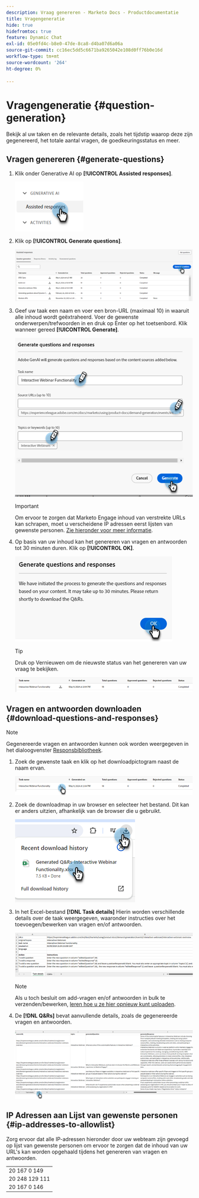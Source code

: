 ```yaml
---
description: Vraag genereren - Marketo Docs - Productdocumentatie
title: Vragengeneratie
hide: true
hidefromtoc: true
feature: Dynamic Chat
exl-id: 05e0fd4c-b8e0-47de-8ca8-d4ba07d6a06a
source-git-commit: cc16ec5dd5c6671ba9265042e108d0ff76b0e16d
workflow-type: tm+mt
source-wordcount: '264'
ht-degree: 0%

---
```


# Vragengeneratie {#question-generation}

Bekijk al uw taken en de relevante details, zoals het tijdstip waarop deze zijn gegenereerd, het totale aantal vragen, de goedkeuringsstatus en meer.

## Vragen genereren {#generate-questions}

1. Klik onder Generative AI op **[!UICONTROL Assisted responses]**.

   ![](assets/question-generation-1.png)

1. Klik op **[!UICONTROL Generate questions]**.

   ![](assets/question-generation-2.png)

1. Geef uw taak een naam en voer een bron-URL (maximaal 10) in waaruit alle inhoud wordt geëxtraheerd. Voer de gewenste onderwerpen/trefwoorden in en druk op Enter op het toetsenbord. Klik wanneer gereed **[!UICONTROL Generate]**.

   ![](assets/question-generation-3.png)

   >[!IMPORTANT]
   >
   >Om ervoor te zorgen dat Marketo Engage inhoud van verstrekte URLs kan schrapen, moet u verscheidene IP adressen eerst lijsten van gewenste personen. [Zie hieronder voor meer informatie](#ip-addresses-to-allowlist).

1. Op basis van uw inhoud kan het genereren van vragen en antwoorden tot 30 minuten duren. Klik op **[!UICONTROL OK]**.

   ![](assets/question-generation-4.png)

   >[!TIP]
   >
   >Druk op Vernieuwen om de nieuwste status van het genereren van uw vraag te bekijken.

   ![](assets/question-generation-5.png)

## Vragen en antwoorden downloaden {#download-questions-and-responses}

>[!NOTE]
>
>Gegenereerde vragen en antwoorden kunnen ook worden weergegeven in het dialoogvenster [Responsbibliotheek](/help/marketo/product-docs/demand-generation/dynamic-chat/generative-ai/response-library.md).

1. Zoek de gewenste taak en klik op het downloadpictogram naast de naam ervan.

   ![](assets/question-generation-6.png)

1. Zoek de downloadmap in uw browser en selecteer het bestand. Dit kan er anders uitzien, afhankelijk van de browser die u gebruikt.

   ![](assets/question-generation-7.png)

1. In het Excel-bestand **[!DNL Task details]** Hierin worden verschillende details over de taak weergegeven, waaronder instructies over het toevoegen/bewerken van vragen en/of antwoorden.

   ![](assets/question-generation-8.png)

   >[!NOTE]
   >
   >Als u toch besluit om add-vragen en/of antwoorden in bulk te verzenden/bewerken, [leren hoe u ze hier opnieuw kunt uploaden](/help/marketo/product-docs/demand-generation/dynamic-chat/generative-ai/response-library.md).

1. De **[!DNL Q&Rs]** bevat aanvullende details, zoals de gegenereerde vragen en antwoorden.

   ![](assets/question-generation-9.png)

## IP Adressen aan Lijst van gewenste personen {#ip-addresses-to-allowlist}

Zorg ervoor dat alle IP-adressen hieronder door uw webteam zijn gevoegd op lijst van gewenste personen om ervoor te zorgen dat de inhoud van uw URL&#39;s kan worden opgehaald tijdens het genereren van vragen en antwoorden.

<table width="150">
  <tr>
    <td>20 167 0 149</td>
  </tr>
  <tr>
    <td>20 248 129 111</td>
  </tr>
  <tr>
    <td>20 167 0 146</td>
  </tr>
</table>
